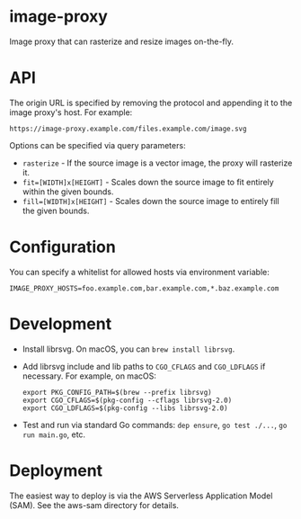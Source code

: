 # image-proxy

Image proxy that can rasterize and resize images on-the-fly.

# API

The origin URL is specified by removing the protocol and appending it to the image proxy's host. For example:

`https://image-proxy.example.com/files.example.com/image.svg`

Options can be specified via query parameters:

* `rasterize` - If the source image is a vector image, the proxy will rasterize it.
* `fit=[WIDTH]x[HEIGHT]` - Scales down the source image to fit entirely within the given bounds.
* `fill=[WIDTH]x[HEIGHT]` - Scales down the source image to entirely fill the given bounds.

# Configuration

You can specify a whitelist for allowed hosts via environment variable:

```
IMAGE_PROXY_HOSTS=foo.example.com,bar.example.com,*.baz.example.com
```

# Development

* Install librsvg. On macOS, you can `brew install librsvg`.
* Add librsvg include and lib paths to `CGO_CFLAGS` and `CGO_LDFLAGS` if necessary. For example, on macOS:

  ```
  export PKG_CONFIG_PATH=$(brew --prefix librsvg)
  export CGO_CFLAGS=$(pkg-config --cflags librsvg-2.0)
  export CGO_LDFLAGS=$(pkg-config --libs librsvg-2.0)
  ```
* Test and run via standard Go commands: `dep ensure`, `go test ./...`, `go run main.go`, etc.

# Deployment

The easiest way to deploy is via the AWS Serverless Application Model (SAM). See the aws-sam directory for details.

